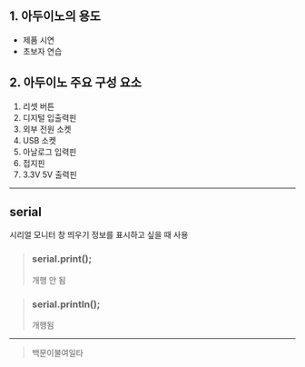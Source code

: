 ## 1. 아두이노의 용도
- 제품 시연
- 초보자 연습

## 2. 아두이노 주요 구성 요소
1. 리셋 버튼
3. 디지털 입출력핀
4. 외부 전원 소켓
5. USB 소켓
6. 아날로그 입력핀
7. 접지핀
8. 3.3V 5V 출력핀

<hr/>

## **serial**

시리얼 모니터 창 띄우기
정보를 표시하고 싶을 때 사용

> ### **serial.print();**
> 개행 안 됨

> ### serial.println();
> 개행됨

<hr/>

> 백문이불여일타
